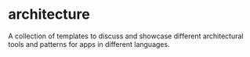 # architecture
A collection of templates to discuss and showcase different architectural tools and patterns for apps in different languages.
